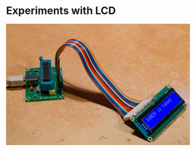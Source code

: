 # Experiments with LCD

![sdfsdf](https://github.com/SebastianCelejewski/kumpel/raw/master/1602A/doc/2018-02-04%200005.jpg)
